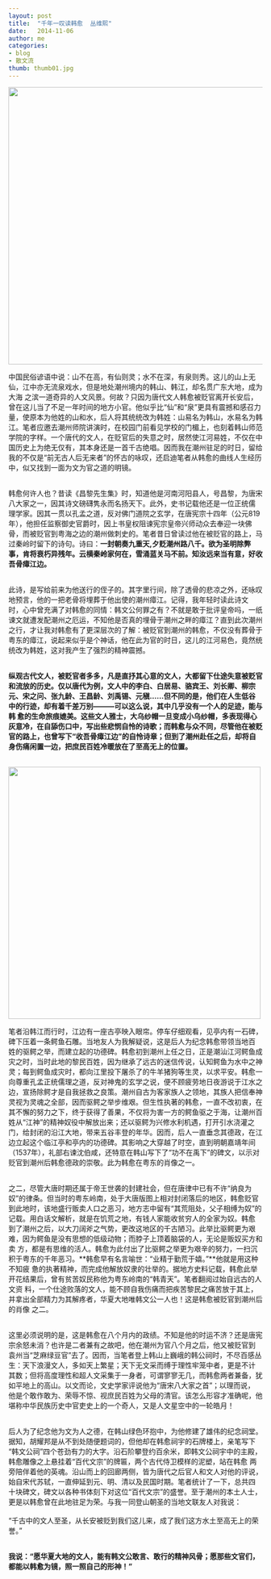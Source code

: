 ```yaml
---
layout: post
title:  "千年一叹读韩愈  丛维熙"
date:   2014-11-06
author: me
categories: 
- blog
- 散文流
thumb: thumb01.jpg
---
```


<img src="http://liubai.qiniudn.com/hanyu.jpg" style="width:550px;height=233px">

中国民俗谚语中说：山不在高，有仙则灵；水不在深，有泉则秀。这儿的山上无仙，江中亦无流泉戏水，但是地处潮州境内的韩山、韩江，却名贯广东大地，成为大海 之滨一道奇异的人文风景。何故？只因为唐代文人韩愈被贬官离开长安后，曾在这儿当了不足一年时间的地方小官。他似乎比“仙”和“泉”更具有震撼和感召力 量，使原本为他姓的山和水，后人将其统统改为韩姓：山易名为韩山，水易名为韩江。笔者应邀去潮州师院讲演时，在校园门前看见学校的门楣上，也刻着韩山师范 学院的字样。一个唐代的文人，在贬官后的失意之时，居然使江河易姓，不仅在中国历史上为绝无仅有，其本身还是一首千古绝唱。因而我在潮州驻足的时日，留给 我的不仅是“前无古人后无来者”的怀古的咏叹，还启迪笔者从韩愈的曲线人生经历中，似又找到一面为文为官之道的明镜。<br><br>
<!--more-->

韩愈何许人也？昔读《昌黎先生集》时，知道他是河南河阳县人，号昌黎，为唐宋八大家之一，因其诗文磅礴隽永而名扬天下。此外，史书记载他还是一位正统儒 理学家。因其一贯以孔孟之道，反对佛门道院之玄学，在唐宪宗十四年（公元819年），他担任监察御史官爵时，因上书皇权阻谏宪宗皇帝兴师动众去奉迎一块佛 骨，而被贬官到粤海之边的潮州做刺史的。笔者昔日曾读过他在被贬官的路上，马过秦岭时留下的诗句。诗曰：**一封朝奏九重天,夕贬潮州路八千。欲为圣明除弊 事，肯将衰朽异残年。云横秦岭家何在，雪涌蓝关马不前。知汝远来当有意，好收吾骨瘴江边。**<br><br>

此诗，是写给前来为他送行的侄子的。其字里行间，除了透骨的悲凉之外，还咏叹地预言，他的一把老骨将埋葬于他出使的潮州瘴江。记得，我年轻时读此诗文 时，心中曾充满了对韩愈的同情：韩文公何罪之有？不就是敢于批评皇帝吗，一纸谏文就遭发配潮州之厄运，不知他是否真的埋骨于潮州之畔的瘴江？直到此次潮州 之行，才让我对韩愈有了更深层次的了解：被贬官到潮州的韩愈，不仅没有葬骨于粤东的瘴江，说起来似乎是个神话，他在此为官的时日，这儿的江河易色，竟然统 统改为韩姓，这对我产生了强烈的精神震撼。<br><br>

**纵观古代文人，被贬官者多多，凡是直抒其心意的文人，大都留下仕途失意被贬官和流放的历史。仅以唐代为例，文人中的李白、白居易、骆宾王、刘长卿、柳宗 元、宋之问、张九龄、王昌龄、刘禹锡、元稹……但不同的是，他们在人生低谷中的行迹，却有着千差万别———可以这么说，其中几乎没有一个人的足迹，能与韩 愈的生命旅痕媲美。这些文人雅士，大乌纱帽一旦变成小乌纱帽，多表现得心灰意冷，在自舔伤口中，写出些悲悯自怜的诗歌；而韩愈与众不同，尽管他在被贬官的路上，也曾写下“收吾骨瘴江边”的自怜诗章；但到了潮州赴任之后，却将自身伤痛闲置一边，把庶民百姓冷暖放在了至高无上的位置。**<br><br>

<img src="http://liubai.qiniudn.com/hanshan.jpg" style="width:500px;height=248px">

笔者沿韩江而行时，江边有一座古亭映入眼帘。停车仔细观看，见亭内有一石碑，碑下压着一条鳄鱼石雕。当地友人为我解疑说，这是后人为纪念韩愈带领当地百 姓的驱鳄之举，而建立起的功德碑。韩愈初到潮州上任之日，正是潮汕江河鳄鱼成灾之时，当时此地的黎民百姓，因为继承了远古的迷信传说，认知鳄鱼为水中之神 灵；每到鳄鱼成灾时，都向江里投下屠杀了的牛羊猪狗等生灵，以求平安。韩愈一向尊重孔孟正统儒理之道，反对神鬼的玄学之说，便不顾疲劳地日夜游说于江水之 边，宣扬除鳄才是自我拯救之良策。潮州自古为客家族人之领地，其族人把信奉神灵视为灵魂之全部，因而驱鳄之举步维艰。但生性执著的韩愈，一直不改初衷，在 其不懈的努力之下，终于获得了善果，不仅将为害一方的鳄鱼驱之于海，让潮州百姓从“江神”的精神奴役中解放出来；还以驱鳄为兴修水利机遇，打开引水浇灌之 门，给封闭的沿江大地，带来五谷丰登的年华。因而，后人一直垂念其德政，在江边立起这个临江亭和亭内的功德碑。其影响之大穿越了时空，直到明朝嘉靖年间 （1537年），礼部右谏沈伯咸，还特意在韩山写下了“功不在禹下”的碑文，以示对贬官到潮州后韩愈德政的崇敬。此为韩愈在粤东的肖像之一。<br><br>

之二，尽管大唐时期还属于帝王世袭的封建社会，但在唐律中已有不许“纳良为奴”的律条。但当时的粤东岭南，处于大唐版图上相对封闭落后的地区，韩愈贬官 到此地时，该地盛行贩卖人口之恶习，地方志中留有“其荒阻处，父子相缚为奴”的记载。用白话文解析，就是在饥荒之地，有钱人家能收贫穷人的全家为奴。韩愈 到了潮州之后，以大刀阔斧之气势，更改这地区的千古陋习。此举比驱鳄更为艰难，因为鳄鱼是没有思想的低级动物；而脖子上顶着脑袋的人，无论是贩奴买方和卖 方，都是有思维的活人。韩愈为此付出了比驱鳄之举更为艰辛的努力，一扫沉积于粤东的千年恶习。**韩愈早有名言喻世：“业精于勤荒于嬉。”**他就是用这种不知疲 惫的执著精神，而完成他解放奴隶的壮举的。据地方史料记载，韩愈此举开花结果后，曾有贫苦奴民称他为粤东岭南的“韩青天”。笔者翻阅过始自远古的人文资 料，一个仕途败落的文人，能不顾自我伤痛而把疾苦黎民之痛苦放于其上，并拿出全部精力为其解疼者，华夏大地唯韩文公一人也！这是韩愈被贬官到潮州后的肖像 之二。<br><br>

这里必须说明的是，这是韩愈在八个月内的政绩。不知是他的时运不济？还是唐宪宗余怒未消？也许是二者兼有之故吧，他在潮州为官八个月之后，他又被贬官到 袁州当“芝麻绿豆官”去了。因而，当笔者登上韩山上巍峨的韩公祠时，不尽百感丛生：天下浪漫文人，多如天上繁星；天下无文采而缚于理性牢笼中者，更是不计 其数；但将高度理性和超人文采集于一身者，可谓寥寥无几，而韩愈两者兼备，犹如平地上的高山。以文而论，文史学家评说他为“唐宋八大家之首”；以理而说， 他是个敢作敢为、荣辱不惊、视庶民百姓为父母的清官。该怎么形容才准确呢，他堪称中华民族历史中官吏史上的一个奇人，又是人文星空中的一轮皓月！<br><br>

后人为了纪念他为文为人之德，在韩山绿色环抱中，为他修建了雄伟的纪念祠堂。据知，胡耀邦是从不到处随便题词的，但他却在韩愈祠宇的石牌楼上，亲笔写下 “韩文公祠”四个苍劲有力的大字。沿石阶攀登约百余米，即韩文公祠宇中的主殿，韩愈雕像之上悬挂着“百代文宗”的牌匾，两个古代侍卫模样的泥塑，站在韩愈 两旁陪伴着他的英魂。沿山而上的回廊两侧，皆为唐代之后官人和文人对他的评说，始自宋代苏轼，一直伸延到元、明、清以及民国时期。笔者统计了一下，总共四 十块碑文，碑文以各种书体刻下对这位“百代文宗”的盛誉。至于潮州的本土人士，更是以韩愈曾在此地驻足为荣。与我一同登山朝圣的当地文联友人对我说：<br><br>
“千古中的文人至圣，从长安被贬到我们这儿来，成了我们这方水土至高无上的荣誉。”<br><br>

**我说：“愿华夏大地的文人，能有韩文公敢言、敢行的精神风骨；愿那些文官们，都能以韩愈为镜，照一照自己的形神！”**